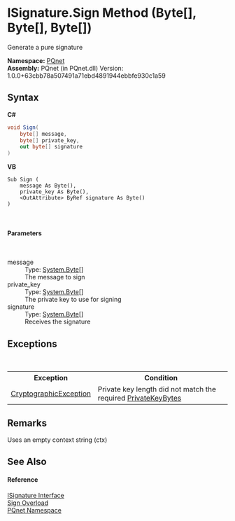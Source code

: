 # ISignature.Sign Method (Byte[], Byte[], Byte[])
 

Generate a pure signature

**Namespace:**&nbsp;<a href="fc4f881f-e121-9cf0-ed49-65bf6b5a005d">PQnet</a><br />**Assembly:**&nbsp;PQnet (in PQnet.dll) Version: 1.0.0+63cbb78a507491a71ebd4891944ebbfe930c1a59

## Syntax

**C#**<br />
``` C#
void Sign(
	byte[] message,
	byte[] private_key,
	out byte[] signature
)
```

**VB**<br />
``` VB
Sub Sign ( 
	message As Byte(),
	private_key As Byte(),
	<OutAttribute> ByRef signature As Byte()
)
```

<br />

#### Parameters
&nbsp;<dl><dt>message</dt><dd>Type: <a href="https://docs.microsoft.com/dotnet/api/system.byte" target="_blank" rel="noopener noreferrer">System.Byte</a>[]<br />The message to sign</dd><dt>private_key</dt><dd>Type: <a href="https://docs.microsoft.com/dotnet/api/system.byte" target="_blank" rel="noopener noreferrer">System.Byte</a>[]<br />The private key to use for signing</dd><dt>signature</dt><dd>Type: <a href="https://docs.microsoft.com/dotnet/api/system.byte" target="_blank" rel="noopener noreferrer">System.Byte</a>[]<br />Receives the signature</dd></dl>

## Exceptions
&nbsp;<table><tr><th>Exception</th><th>Condition</th></tr><tr><td><a href="https://docs.microsoft.com/dotnet/api/system.security.cryptography.cryptographicexception" target="_blank" rel="noopener noreferrer">CryptographicException</a></td><td>Private key length did not match the required <a href="f17116de-2c5a-4453-ff68-90640ae3d713">PrivateKeyBytes</a></td></tr></table>

## Remarks
Uses an empty context string (ctx)

## See Also


#### Reference
<a href="4b80cef4-24a0-c733-a838-392068369ad7">ISignature Interface</a><br /><a href="2223f20b-0803-a2c5-ea45-8ed30a79093d">Sign Overload</a><br /><a href="fc4f881f-e121-9cf0-ed49-65bf6b5a005d">PQnet Namespace</a><br />